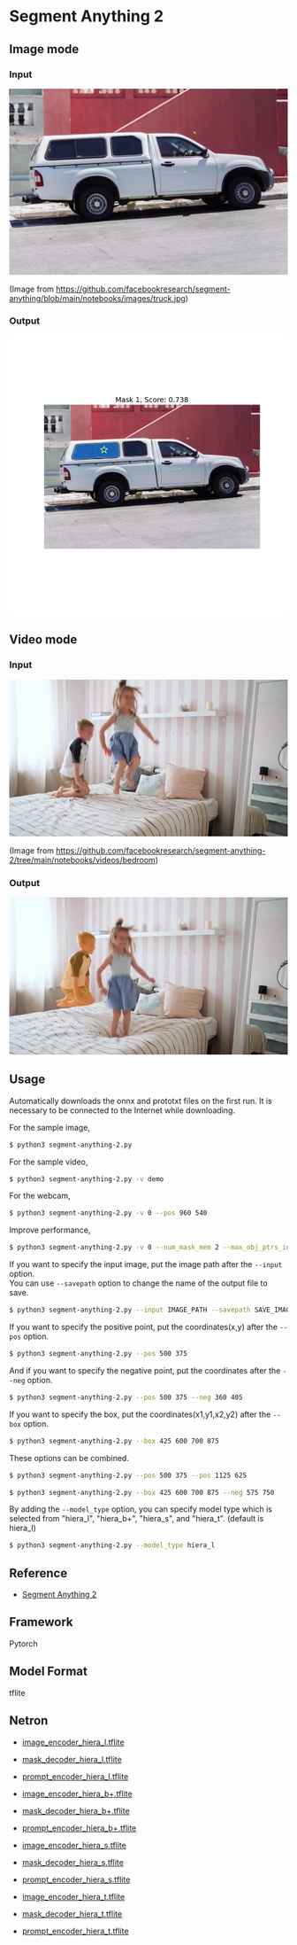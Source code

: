 # Segment Anything 2

## Image mode

### Input

![Input](truck.jpg)

(Image from https://github.com/facebookresearch/segment-anything/blob/main/notebooks/images/truck.jpg)

### Output

![Output](output.png)

## Video mode

### Input

![Input](demo/00000.jpg)

(Image from https://github.com/facebookresearch/segment-anything-2/tree/main/notebooks/videos/bedroom)

### Output

![Output](video_4.png)

## Usage
Automatically downloads the onnx and prototxt files on the first run.
It is necessary to be connected to the Internet while downloading.

For the sample image,
```bash
$ python3 segment-anything-2.py
```

For the sample video,
```bash
$ python3 segment-anything-2.py -v demo
```

For the webcam,
```bash
$ python3 segment-anything-2.py -v 0 --pos 960 540
```

Improve performance,
```bash
$ python3 segment-anything-2.py -v 0 --num_mask_mem 2 --max_obj_ptrs_in_encoder 2
```

If you want to specify the input image, put the image path after the `--input` option.  
You can use `--savepath` option to change the name of the output file to save.
```bash
$ python3 segment-anything-2.py --input IMAGE_PATH --savepath SAVE_IMAGE_PATH
```

If you want to specify the positive point, put the coordinates(x,y) after the `--pos` option.
```bash
$ python3 segment-anything-2.py --pos 500 375
```

And if you want to specify the negative point, put the coordinates after the `--neg` option.
```bash
$ python3 segment-anything-2.py --pos 500 375 --neg 360 405
```

If you want to specify the box, put the coordinates(x1,y1,x2,y2) after the `--box` option.
```bash
$ python3 segment-anything-2.py --box 425 600 700 875
```

These options can be combined.
```bash
$ python3 segment-anything-2.py --pos 500 375 --pos 1125 625
```

```bash
$ python3 segment-anything-2.py --box 425 600 700 875 --neg 575 750
```

By adding the `--model_type` option, you can specify model type which is selected from "hiera_l",  "hiera_b+",  "hiera_s", and "hiera_t". (default is hiera_l)
```bash
$ python3 segment-anything-2.py --model_type hiera_l
```

## Reference

- [Segment Anything 2](https://github.com/facebookresearch/segment-anything-2)

## Framework

Pytorch

## Model Format

tflite

## Netron

- [image_encoder_hiera_l.tflite](https://netron.app/?url=https://storage.googleapis.com/ailia-models-tflite/segment-anything-2/image_encoder_hiera_l.tflite)  
- [mask_decoder_hiera_l.tflite](https://netron.app/?url=https://storage.googleapis.com/ailia-models-tflite/segment-anything-2/mask_decoder_hiera_l.tflite)  
- [prompt_encoder_hiera_l.tflite](https://netron.app/?url=https://storage.googleapis.com/ailia-models-tflite/segment-anything-2/prompt_encoder_hiera_l.tflite)  

- [image_encoder_hiera_b+.tflite](https://netron.app/?url=https://storage.googleapis.com/ailia-models-tflite/segment-anything-2/image_encoder_hiera_b+.tflite)  
- [mask_decoder_hiera_b+.tflite](https://netron.app/?url=https://storage.googleapis.com/ailia-models-tflite/segment-anything-2/mask_decoder_hiera_b+.tflite)  
- [prompt_encoder_hiera_b+.tflite](https://netron.app/?url=https://storage.googleapis.com/ailia-models-tflite/segment-anything-2/prompt_encoder_hiera_b+.tflite)  

- [image_encoder_hiera_s.tflite](https://netron.app/?url=https://storage.googleapis.com/ailia-models-tflite/segment-anything-2/image_encoder_hiera_s.tflite)  
- [mask_decoder_hiera_s.tflite](https://netron.app/?url=https://storage.googleapis.com/ailia-models-tflite/segment-anything-2/mask_decoder_hiera_s.tflite)  
- [prompt_encoder_hiera_s.tflite](https://netron.app/?url=https://storage.googleapis.com/ailia-models-tflite/segment-anything-2/prompt_encoder_hiera_s.tflite)  

- [image_encoder_hiera_t.tflite](https://netron.app/?url=https://storage.googleapis.com/ailia-models-tflite/segment-anything-2/image_encoder_hiera_t.tflite)  
- [mask_decoder_hiera_t.tflite](https://netron.app/?url=https://storage.googleapis.com/ailia-models-tflite/segment-anything-2/mask_decoder_hiera_t.tflite)  
- [prompt_encoder_hiera_t.tflite](https://netron.app/?url=https://storage.googleapis.com/ailia-models-tflite/segment-anything-2/prompt_encoder_hiera_t.tflite)  
